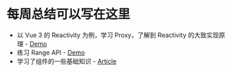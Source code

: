 # 每周总结可以写在这里

- 以 Vue 3 的 Reactivity 为例，学习 Proxy，了解到 Reactivity 的大致实现原理 - [Demo](./reactivity.html)
- 练习 Range API - [Demo](./dragdrop.html)
- 学习了组件的一些基础知识 - [Article](./component.md)
